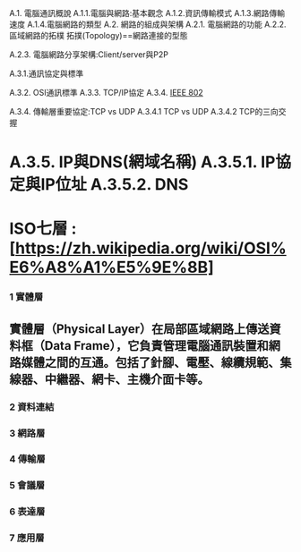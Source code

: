 A.1. 電腦通訊概說
   A.1.1.電腦與網路:基本觀念
   A.1.2.資訊傳輸模式
   A.1.3.網路傳輸速度
   A.1.4.電腦網路的類型
A.2. 網路的組成與架構
   A.2.1. 電腦網路的功能
   A.2.2. 區域網路的拓樸
          拓撲(Topology)==網路連接的型態

   A.2.3. 電腦網路分享架構:Client/server與P2P



A.3.1.通訊協定與標準

A.3.2. OSI通訊標準
A.3.3. TCP/IP協定
A.3.4. [IEEE 802](https://en.wikipedia.org/wiki/IEEE_802)
   
A.3.4. 傳輸層重要協定:TCP vs UDP
        A.3.4.1 TCP vs UDP
        A.3.4.2 TCP的三向交握

A.3.5. IP與DNS(網域名稱)
        A.3.5.1. IP協定與IP位址
        A.3.5.2. DNS
=============================================
# ISO七層 : [https://zh.wikipedia.org/wiki/OSI%E6%A8%A1%E5%9E%8B]

### 1 實體層

## 實體層（Physical Layer）在局部區域網路上傳送資料框（Data Frame），它負責管理電腦通訊裝置和網路媒體之間的互通。包括了針腳、電壓、線纜規範、集線器、中繼器、網卡、主機介面卡等。

### 2 資料連結

### 3 網路層

### 4 傳輸層

### 5 會議層

### 6 表達層

### 7 應用層
